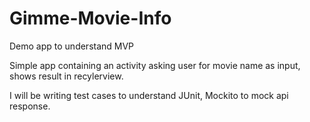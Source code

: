 # Gimme-Movie-Info
Demo app to understand MVP


Simple app containing an activity asking user for movie name as input, shows result in recylerview.

I will be writing test cases to understand JUnit, Mockito to mock api response.
